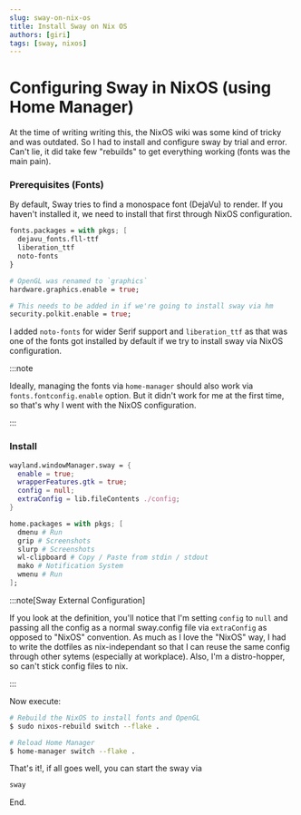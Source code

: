 ```yaml
---
slug: sway-on-nix-os
title: Install Sway on Nix OS
authors: [giri]
tags: [sway, nixos]
---
```

# Configuring Sway in NixOS (using Home Manager)

At the time of writing writing this, the NixOS wiki was some kind of tricky and was outdated. So I had to install and configure sway by trial and error. Can't lie, it did take few "rebuilds" to get everything working (fonts was the main pain).

### Prerequisites (Fonts)

By default, Sway tries to find a monospace font (DejaVu) to render. If you haven't installed it, we need to install that first through NixOS configuration.

```nix title=configuration.nix
fonts.packages = with pkgs; [
  dejavu_fonts.fll-ttf
  liberation_ttf
  noto-fonts
}

# OpenGL was renamed to `graphics`
hardware.graphics.enable = true;

# This needs to be added in if we're going to install sway via hm
security.polkit.enable = true;
```

I added `noto-fonts` for wider Serif support and `liberation_ttf` as that was one of the fonts got installed by default if we try to install sway via NixOS configuration.

:::note

Ideally, managing the fonts via `home-manager` should also work via `fonts.fontconfig.enable` option. But it didn't work for me at the first time, so that's why I went with the NixOS configuration. 

:::


### Install

```nix title=home.nix
wayland.windowManager.sway = {
  enable = true;
  wrapperFeatures.gtk = true;
  config = null;
  extraConfig = lib.fileContents ./config;
}

home.packages = with pkgs; [
  dmenu # Run
  grip # Screenshots
  slurp # Screenshots
  wl-clipboard # Copy / Paste from stdin / stdout
  mako # Notification System 
  wmenu # Run
];
```
:::note[Sway External Configuration]

If you look at the definition, you'll notice that I'm setting `config` to `null` and passing all the config as a normal sway.config file via `extraConfig` as opposed to "NixOS" convention. As much as I love the "NixOS" way, I had to write the dotfiles as nix-independant so that I can reuse the same config through other sytems (especially at workplace). 
Also, I'm a distro-hopper, so can't stick config files to nix.

:::

Now execute:

```bash
# Rebuild the NixOS to install fonts and OpenGL
$ sudo nixos-rebuild switch --flake .

# Reload Home Manager
$ home-manager switch --flake .
```

That's it!, if all goes well, you can start the sway via

```bash
sway
```

End.

